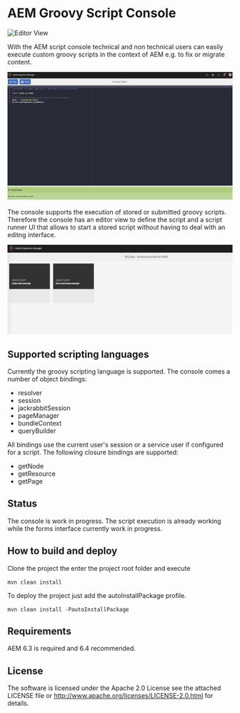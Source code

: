 # AEM  Groovy Script Console

![Editor View](https://travis-ci.org/thomashartm/aem-script-console.svg?branch=master "Travis CI")

With the AEM script console technical and non technical users can easily execute custom groovy scripts in the context of AEM e.g. to fix or migrate content. 

![Editor View](https://github.com/thomashartm/aem-script-console/blob/screenshots/pictures/editor.jpeg "AEM Script Console Overview")

The console supports the execution of stored or submitted groovy scripts. 
Therefore the console has an editor view to define the script and a script runner UI that allows to start a stored script without having to deal with an editng interface.

![Editor View](https://github.com/thomashartm/aem-script-console/blob/screenshots/pictures/overview.jpeg "AEM Script Console Editor")


## Supported scripting languages
Currently the groovy scripting language is supported. 
The console comes a number of object bindings:
- resolver
- session
- jackrabbitSession
- pageManager
- bundleContext
- queryBuilder

All bindings use the current user's session or a service user if configured for a script.
The following closure bindings are supported:

- getNode
- getResource
- getPage

## Status
The console is work in progress. The script execution is already working while the forms interface currently work in progress.

## How to build and deploy
Clone the project the enter the project root folder and execute 
```
mvn clean install 
```

To deploy the project just add the autoInstallPackage profile.
```
mvn clean install -PautoInstallPackage
```

## Requirements
AEM 6.3 is required and 6.4 recommended.

## License
The software is licensed under the Apache 2.0 License see the attached LICENSE file or 
http://www.apache.org/licenses/LICENSE-2.0.html for details.
